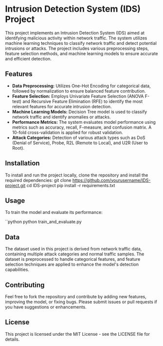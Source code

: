 # Intrusion Detection System (IDS) Project

This project implements an Intrusion Detection System (IDS) aimed at identifying malicious activity within network traffic. The system utilizes machine learning techniques to classify network traffic and detect potential intrusions or attacks. The project includes various preprocessing steps, feature selection methods, and machine learning models to ensure accurate and efficient detection.

## Features
- **Data Preprocessing:** Utilizes One-Hot Encoding for categorical data, followed by normalization to ensure balanced feature contribution.
- **Feature Selection:** Employs Univariate Feature Selection (ANOVA F-test) and Recursive Feature Elimination (RFE) to identify the most relevant features for accurate intrusion detection.
- **Machine Learning Models:** Decision Tree model is used to classify network traffic and identify anomalies or attacks.
- **Performance Metrics:** The system evaluates model performance using metrics such as accuracy, recall, F-measure, and confusion matrix. A 10-fold cross-validation is applied for robust validation.
- **Attack Categories:** Detection of various attack types such as DoS (Denial of Service), Probe, R2L (Remote to Local), and U2R (User to Root).

## Installation
To install and run the project locally, clone the repository and install the required dependencies:
git clone https://github.com/yourusername/IDS-project.git cd IDS-project pip install -r requirements.txt

## Usage
To train the model and evaluate its performance:

``python
python train_and_evaluate.py

## Data
The dataset used in this project is derived from network traffic data, containing multiple attack categories and normal traffic samples. The dataset is preprocessed to handle categorical features, and feature selection techniques are applied to enhance the model's detection capabilities.

## Contributing
Feel free to fork the repository and contribute by adding new features, improving the model, or fixing bugs. Please submit issues or pull requests if you have suggestions or enhancements.

## License
This project is licensed under the MIT License - see the LICENSE file for details.
